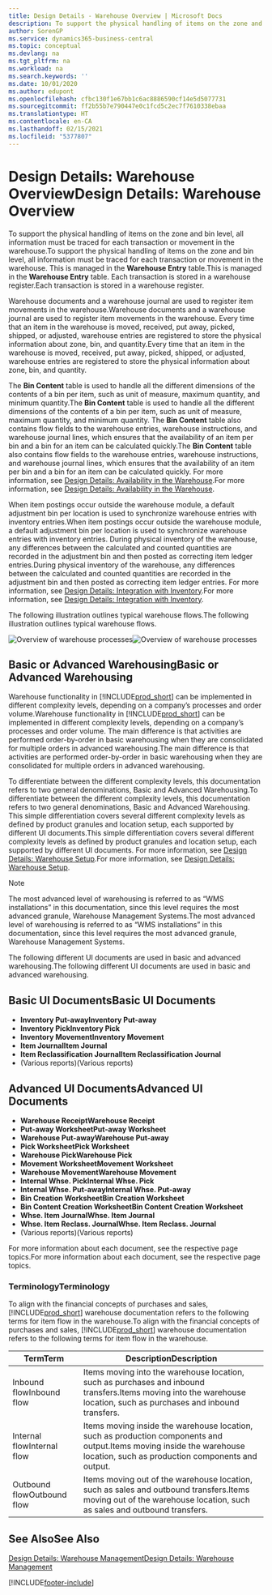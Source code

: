 ```yaml
---
title: Design Details - Warehouse Overview | Microsoft Docs
description: To support the physical handling of items on the zone and bin level, all information must be traced for each transaction or movement in the warehouse. This is managed in the **Warehouse Entry** table. Each transaction is stored in a warehouse register.
author: SorenGP
ms.service: dynamics365-business-central
ms.topic: conceptual
ms.devlang: na
ms.tgt_pltfrm: na
ms.workload: na
ms.search.keywords: ''
ms.date: 10/01/2020
ms.author: edupont
ms.openlocfilehash: cfbc130f1e67bb1c6ac8886590cf14e5d5077731
ms.sourcegitcommit: ff2b55b7e790447e0c1fcd5c2ec7f7610338ebaa
ms.translationtype: HT
ms.contentlocale: en-CA
ms.lasthandoff: 02/15/2021
ms.locfileid: "5377807"
---
```

# <a name="design-details-warehouse-overview"></a><span data-ttu-id="3cab3-105">Design Details: Warehouse Overview</span><span class="sxs-lookup"><span data-stu-id="3cab3-105">Design Details: Warehouse Overview</span></span>
<span data-ttu-id="3cab3-106">To support the physical handling of items on the zone and bin level, all information must be traced for each transaction or movement in the warehouse.</span><span class="sxs-lookup"><span data-stu-id="3cab3-106">To support the physical handling of items on the zone and bin level, all information must be traced for each transaction or movement in the warehouse.</span></span> <span data-ttu-id="3cab3-107">This is managed in the **Warehouse Entry** table.</span><span class="sxs-lookup"><span data-stu-id="3cab3-107">This is managed in the **Warehouse Entry** table.</span></span> <span data-ttu-id="3cab3-108">Each transaction is stored in a warehouse register.</span><span class="sxs-lookup"><span data-stu-id="3cab3-108">Each transaction is stored in a warehouse register.</span></span>  

<span data-ttu-id="3cab3-109">Warehouse documents and a warehouse journal are used to register item movements in the warehouse.</span><span class="sxs-lookup"><span data-stu-id="3cab3-109">Warehouse documents and a warehouse journal are used to register item movements in the warehouse.</span></span> <span data-ttu-id="3cab3-110">Every time that an item in the warehouse is moved, received, put away, picked, shipped, or adjusted, warehouse entries are registered to store the physical information about zone, bin, and quantity.</span><span class="sxs-lookup"><span data-stu-id="3cab3-110">Every time that an item in the warehouse is moved, received, put away, picked, shipped, or adjusted, warehouse entries are registered to store the physical information about zone, bin, and quantity.</span></span>

<span data-ttu-id="3cab3-111">The **Bin Content** table is used to handle all the different dimensions of the contents of a bin per item, such as unit of measure, maximum quantity, and minimum quantity.</span><span class="sxs-lookup"><span data-stu-id="3cab3-111">The **Bin Content** table is used to handle all the different dimensions of the contents of a bin per item, such as unit of measure, maximum quantity, and minimum quantity.</span></span> <span data-ttu-id="3cab3-112">The **Bin Content** table also contains flow fields to the warehouse entries, warehouse instructions, and warehouse journal lines, which ensures that the availability of an item per bin and a bin for an item can be calculated quickly.</span><span class="sxs-lookup"><span data-stu-id="3cab3-112">The **Bin Content** table also contains flow fields to the warehouse entries, warehouse instructions, and warehouse journal lines, which ensures that the availability of an item per bin and a bin for an item can be calculated quickly.</span></span> <span data-ttu-id="3cab3-113">For more information, see [Design Details: Availability in the Warehouse](design-details-availability-in-the-warehouse.md).</span><span class="sxs-lookup"><span data-stu-id="3cab3-113">For more information, see [Design Details: Availability in the Warehouse](design-details-availability-in-the-warehouse.md).</span></span>  

<span data-ttu-id="3cab3-114">When item postings occur outside the warehouse module, a default adjustment bin per location is used to synchronize warehouse entries with inventory entries.</span><span class="sxs-lookup"><span data-stu-id="3cab3-114">When item postings occur outside the warehouse module, a default adjustment bin per location is used to synchronize warehouse entries with inventory entries.</span></span> <span data-ttu-id="3cab3-115">During physical inventory of the warehouse, any differences between the calculated and counted quantities are recorded in the adjustment bin and then posted as correcting item ledger entries.</span><span class="sxs-lookup"><span data-stu-id="3cab3-115">During physical inventory of the warehouse, any differences between the calculated and counted quantities are recorded in the adjustment bin and then posted as correcting item ledger entries.</span></span> <span data-ttu-id="3cab3-116">For more information, see [Design Details: Integration with Inventory](design-details-integration-with-inventory.md).</span><span class="sxs-lookup"><span data-stu-id="3cab3-116">For more information, see [Design Details: Integration with Inventory](design-details-integration-with-inventory.md).</span></span>  

<span data-ttu-id="3cab3-117">The following illustration outlines typical warehouse flows.</span><span class="sxs-lookup"><span data-stu-id="3cab3-117">The following illustration outlines typical warehouse flows.</span></span>  

<span data-ttu-id="3cab3-118">![Overview of warehouse processes](media/design_details_warehouse_management_overview.png "Overview of warehouse processes")</span><span class="sxs-lookup"><span data-stu-id="3cab3-118">![Overview of warehouse processes](media/design_details_warehouse_management_overview.png "Overview of warehouse processes")</span></span>  

## <a name="basic-or-advanced-warehousing"></a><span data-ttu-id="3cab3-119">Basic or Advanced Warehousing</span><span class="sxs-lookup"><span data-stu-id="3cab3-119">Basic or Advanced Warehousing</span></span>  
<span data-ttu-id="3cab3-120">Warehouse functionality in [!INCLUDE[prod_short](includes/prod_short.md)] can be implemented in different complexity levels, depending on a company’s processes and order volume.</span><span class="sxs-lookup"><span data-stu-id="3cab3-120">Warehouse functionality in [!INCLUDE[prod_short](includes/prod_short.md)] can be implemented in different complexity levels, depending on a company’s processes and order volume.</span></span> <span data-ttu-id="3cab3-121">The main difference is that activities are performed order-by-order in basic warehousing when they are consolidated for multiple orders in advanced warehousing.</span><span class="sxs-lookup"><span data-stu-id="3cab3-121">The main difference is that activities are performed order-by-order in basic warehousing when they are consolidated for multiple orders in advanced warehousing.</span></span>  

 <span data-ttu-id="3cab3-122">To differentiate between the different complexity levels, this documentation refers to two general denominations, Basic and Advanced Warehousing.</span><span class="sxs-lookup"><span data-stu-id="3cab3-122">To differentiate between the different complexity levels, this documentation refers to two general denominations, Basic and Advanced Warehousing.</span></span> <span data-ttu-id="3cab3-123">This simple differentiation covers several different complexity levels as defined by product granules and location setup, each supported by different UI documents.</span><span class="sxs-lookup"><span data-stu-id="3cab3-123">This simple differentiation covers several different complexity levels as defined by product granules and location setup, each supported by different UI documents.</span></span> <span data-ttu-id="3cab3-124">For more information, see [Design Details: Warehouse Setup](design-details-warehouse-setup.md).</span><span class="sxs-lookup"><span data-stu-id="3cab3-124">For more information, see [Design Details: Warehouse Setup](design-details-warehouse-setup.md).</span></span>  

> [!NOTE]  
>  <span data-ttu-id="3cab3-125">The most advanced level of warehousing is referred to as “WMS installations” in this documentation, since this level requires the most advanced granule, Warehouse Management Systems.</span><span class="sxs-lookup"><span data-stu-id="3cab3-125">The most advanced level of warehousing is referred to as “WMS installations” in this documentation, since this level requires the most advanced granule, Warehouse Management Systems.</span></span>  

 <span data-ttu-id="3cab3-126">The following different UI documents are used in basic and advanced warehousing.</span><span class="sxs-lookup"><span data-stu-id="3cab3-126">The following different UI documents are used in basic and advanced warehousing.</span></span>  

## <a name="basic-ui-documents"></a><span data-ttu-id="3cab3-127">Basic UI Documents</span><span class="sxs-lookup"><span data-stu-id="3cab3-127">Basic UI Documents</span></span>  

-   <span data-ttu-id="3cab3-128">**Inventory Put-away**</span><span class="sxs-lookup"><span data-stu-id="3cab3-128">**Inventory Put-away**</span></span>  
-   <span data-ttu-id="3cab3-129">**Inventory Pick**</span><span class="sxs-lookup"><span data-stu-id="3cab3-129">**Inventory Pick**</span></span>  
-   <span data-ttu-id="3cab3-130">**Inventory Movement**</span><span class="sxs-lookup"><span data-stu-id="3cab3-130">**Inventory Movement**</span></span>  
-   <span data-ttu-id="3cab3-131">**Item Journal**</span><span class="sxs-lookup"><span data-stu-id="3cab3-131">**Item Journal**</span></span>  
-   <span data-ttu-id="3cab3-132">**Item Reclassification Journal**</span><span class="sxs-lookup"><span data-stu-id="3cab3-132">**Item Reclassification Journal**</span></span>  
-   <span data-ttu-id="3cab3-133">(Various reports)</span><span class="sxs-lookup"><span data-stu-id="3cab3-133">(Various reports)</span></span>  

## <a name="advanced-ui-documents"></a><span data-ttu-id="3cab3-134">Advanced UI Documents</span><span class="sxs-lookup"><span data-stu-id="3cab3-134">Advanced UI Documents</span></span>  

-   <span data-ttu-id="3cab3-135">**Warehouse Receipt**</span><span class="sxs-lookup"><span data-stu-id="3cab3-135">**Warehouse Receipt**</span></span>  
-   <span data-ttu-id="3cab3-136">**Put-away Worksheet**</span><span class="sxs-lookup"><span data-stu-id="3cab3-136">**Put-away Worksheet**</span></span>  
-   <span data-ttu-id="3cab3-137">**Warehouse Put-away**</span><span class="sxs-lookup"><span data-stu-id="3cab3-137">**Warehouse Put-away**</span></span>  
-   <span data-ttu-id="3cab3-138">**Pick Worksheet**</span><span class="sxs-lookup"><span data-stu-id="3cab3-138">**Pick Worksheet**</span></span>  
-   <span data-ttu-id="3cab3-139">**Warehouse Pick**</span><span class="sxs-lookup"><span data-stu-id="3cab3-139">**Warehouse Pick**</span></span>  
-   <span data-ttu-id="3cab3-140">**Movement Worksheet**</span><span class="sxs-lookup"><span data-stu-id="3cab3-140">**Movement Worksheet**</span></span>  
-   <span data-ttu-id="3cab3-141">**Warehouse Movement**</span><span class="sxs-lookup"><span data-stu-id="3cab3-141">**Warehouse Movement**</span></span>  
-   <span data-ttu-id="3cab3-142">**Internal Whse. Pick**</span><span class="sxs-lookup"><span data-stu-id="3cab3-142">**Internal Whse. Pick**</span></span>  
-   <span data-ttu-id="3cab3-143">**Internal Whse. Put-away**</span><span class="sxs-lookup"><span data-stu-id="3cab3-143">**Internal Whse. Put-away**</span></span>  
-   <span data-ttu-id="3cab3-144">**Bin Creation Worksheet**</span><span class="sxs-lookup"><span data-stu-id="3cab3-144">**Bin Creation Worksheet**</span></span>  
-   <span data-ttu-id="3cab3-145">**Bin Content Creation Worksheet**</span><span class="sxs-lookup"><span data-stu-id="3cab3-145">**Bin Content Creation Worksheet**</span></span>  
-   <span data-ttu-id="3cab3-146">**Whse. Item Journal**</span><span class="sxs-lookup"><span data-stu-id="3cab3-146">**Whse. Item Journal**</span></span>  
-   <span data-ttu-id="3cab3-147">**Whse. Item Reclass. Journal**</span><span class="sxs-lookup"><span data-stu-id="3cab3-147">**Whse. Item Reclass. Journal**</span></span>  
-   <span data-ttu-id="3cab3-148">(Various reports)</span><span class="sxs-lookup"><span data-stu-id="3cab3-148">(Various reports)</span></span>  

<span data-ttu-id="3cab3-149">For more information about each document, see the respective page topics.</span><span class="sxs-lookup"><span data-stu-id="3cab3-149">For more information about each document, see the respective page topics.</span></span>  

### <a name="terminology"></a><span data-ttu-id="3cab3-150">Terminology</span><span class="sxs-lookup"><span data-stu-id="3cab3-150">Terminology</span></span>  
<span data-ttu-id="3cab3-151">To align with the financial concepts of purchases and sales, [!INCLUDE[prod_short](includes/prod_short.md)] warehouse documentation refers to the following terms for item flow in the warehouse.</span><span class="sxs-lookup"><span data-stu-id="3cab3-151">To align with the financial concepts of purchases and sales, [!INCLUDE[prod_short](includes/prod_short.md)] warehouse documentation refers to the following terms for item flow in the warehouse.</span></span>  

|<span data-ttu-id="3cab3-152">Term</span><span class="sxs-lookup"><span data-stu-id="3cab3-152">Term</span></span>|<span data-ttu-id="3cab3-153">Description</span><span class="sxs-lookup"><span data-stu-id="3cab3-153">Description</span></span>|  
|----------|---------------------------------------|  
|<span data-ttu-id="3cab3-154">Inbound flow</span><span class="sxs-lookup"><span data-stu-id="3cab3-154">Inbound flow</span></span>|<span data-ttu-id="3cab3-155">Items moving into the warehouse location, such as purchases and inbound transfers.</span><span class="sxs-lookup"><span data-stu-id="3cab3-155">Items moving into the warehouse location, such as purchases and inbound transfers.</span></span>|  
|<span data-ttu-id="3cab3-156">Internal flow</span><span class="sxs-lookup"><span data-stu-id="3cab3-156">Internal flow</span></span>|<span data-ttu-id="3cab3-157">Items moving inside the warehouse location, such as production components and output.</span><span class="sxs-lookup"><span data-stu-id="3cab3-157">Items moving inside the warehouse location, such as production components and output.</span></span>|  
|<span data-ttu-id="3cab3-158">Outbound flow</span><span class="sxs-lookup"><span data-stu-id="3cab3-158">Outbound flow</span></span>|<span data-ttu-id="3cab3-159">Items moving out of the warehouse location, such as sales and outbound transfers.</span><span class="sxs-lookup"><span data-stu-id="3cab3-159">Items moving out of the warehouse location, such as sales and outbound transfers.</span></span>|  

## <a name="see-also"></a><span data-ttu-id="3cab3-160">See Also</span><span class="sxs-lookup"><span data-stu-id="3cab3-160">See Also</span></span>  
 [<span data-ttu-id="3cab3-161">Design Details: Warehouse Management</span><span class="sxs-lookup"><span data-stu-id="3cab3-161">Design Details: Warehouse Management</span></span>](design-details-warehouse-management.md)


[!INCLUDE[footer-include](includes/footer-banner.md)]